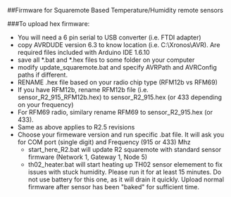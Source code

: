 ##Firmware for Squaremote Based Temperature/Humidity remote sensors

###To upload hex firmware:

* You will need a 6 pin serial to USB converter (i.e. FTDI adapter)
* copy AVRDUDE version 6.3 to know location (i.e. C:\Xronos\AVR). Are required files included with Arduino IDE 1.6.10
* save all *.bat and *.hex files to some folder on your computer
* modify update_squaremote.bat and specify AVRPath and AVRConfig paths if different.
* RENAME .hex file based on your radio chip type (RFM12b vs RFM69)
 * If you have RFM12b, rename RFM12b file (i.e. sensor_R2_915_RFM12b.hex) to sensor_R2_915.hex (or 433 depending on your frequency)
 * For RFM69 radio, similary rename RFM69 to sensor_R2_915.hex (or 433). 
 * Same as above applies to R2.5 revisions
* Choose your firmeware version and run specific .bat file. It will ask you for COM port (single digit) and Frequency (915 or 433) Mhz
  * start_here_R2.bat will update R2 squaremote with standard sensor firmware (Network 1, Gateway 1, Node 5)
  * th02_heater.bat will start heating up TH02 sensor elemement to fix issues with stuck humidity. Please run it for at least 15 minutes. Do not use battery for this one, as it will drain it quickly. Upload normal firmware after sensor has been "baked" for sufficient time.
  
  
